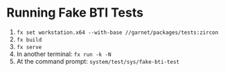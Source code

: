 # Running Fake BTI Tests

1. `fx set workstation.x64 --with-base //garnet/packages/tests:zircon`
2. `fx build`
3. `fx serve`
4. In another terminal: `fx run -k -N`
5. At the command prompt: `system/test/sys/fake-bti-test`
